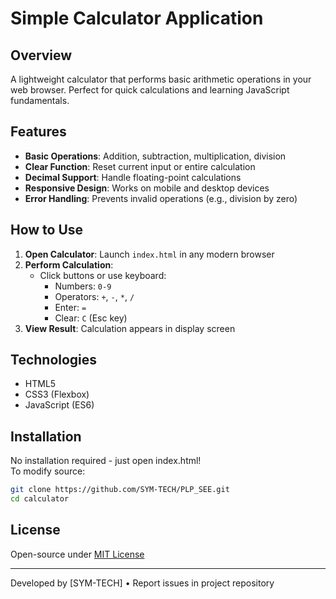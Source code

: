 # Simple Calculator Application

## Overview
A lightweight calculator that performs basic arithmetic operations in your web browser. Perfect for quick calculations and learning JavaScript fundamentals.

## Features
- **Basic Operations**: Addition, subtraction, multiplication, division
- **Clear Function**: Reset current input or entire calculation
- **Decimal Support**: Handle floating-point calculations
- **Responsive Design**: Works on mobile and desktop devices
- **Error Handling**: Prevents invalid operations (e.g., division by zero)

## How to Use
1. **Open Calculator**: Launch `index.html` in any modern browser
2. **Perform Calculation**:
   - Click buttons or use keyboard:
     - Numbers: `0-9`
     - Operators: `+`, `-`, `*`, `/`
     - Enter: `=` 
     - Clear: `C` (Esc key)
3. **View Result**: Calculation appears in display screen

## Technologies
- HTML5
- CSS3 (Flexbox)
- JavaScript (ES6)

## Installation
No installation required - just open index.html!  
To modify source:
```bash
git clone https://github.com/SYM-TECH/PLP_SEE.git
cd calculator
```

## License
Open-source under [MIT License](LICENSE)

---
Developed by [SYM-TECH] • Report issues in project repository
